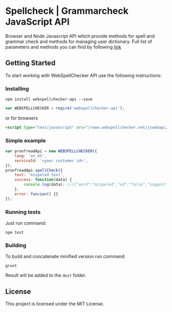 # Spellcheck | Grammarcheck JavaScript API

Browser and Node Javascript API which provide methods for spell and grammar check and methods for managing user dictionary. Full list of parameters and methods you can find by following 
<a target="_blank" href="http://dev.webspellchecker.net/api/webapi/WEBSPELLCHECKER.html#.initWebApi">link</a>

## Getting Started

To start working with WebSpellChecker API use the following instructions:

### Installing

```
npm install webspellchecker-api --save
```

```javascript
var WEBSPELLCHECKER = reqire('webspellchecker-api');
```
or for browsers
```html
<script type="text/javascript" src="//www.webspellchecker.net/jswebapi/webspellchecker-api.js"></script>
```

### Simple example
```javascript
var proofreadApi = new WEBSPELLCHECKER({
    lang: 'en_US',
    serviceId: '<your customer id>',
});
proofreadApi.spellCheck({
    text: 'mispeled text',
    success: function(data) {
        console.log(data); //[{"word":"mispeled","ud":"false","suggestions":["misspelled","dispelled","morseled","misdeed","impelled","misapplied","misdeeds","misfiled","misspelt","airspeed","chiseled","misruled","misspell","misspend","tinseled"]}]
    },
    error: funcion() {}
});
```

### Running tests

Just run command:
```
npm test
```

### Building
To build and concatenate minified version run command:

```
grunt
```
Result will be added to the `dest` folder.

## License

This project is licensed under the MIT License.
